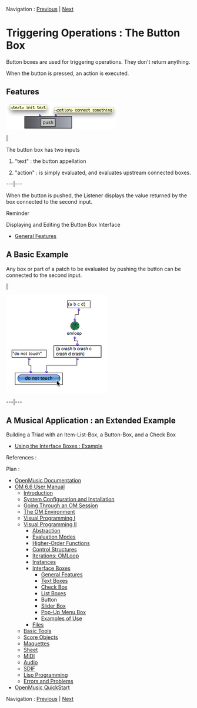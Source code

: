 
Navigation : [Previous](ListBoxes "page précédente\(List Boxes\)")
| [Next](Slider "Next\(Slider Box\)")

# Triggering Operations : The Button Box

Button boxes are used for triggering operations. They don't return anything.

When the  button is pressed, an action is executed.

## Features

![](../res/push.png)

|

The  button box has two inputs

  1. "text" : the button appellation

  2. "action" : is simply evaluated, and evaluates upstream connected boxes.

  
  
---|---  
  
When the button is pushed, the Listener displays the value returned by the box
connected to the second input.

Reminder

Displaying and Editing the Button Box Interface

  * [General Features](GeneralFeatures)

## A Basic Example

Any box or part of a patch to be evaluated by pushing the button can be
connected to the second input.

|

![](../res/bouton.png)  
  
---|---  
  
## A Musical Application : an Extended Example

Building a Triad with an Item-List-Box, a Button-Box, and a Check Box

  * [Using the Interface Boxes : Example](InterfaceExample)

References :

Plan :

  * [OpenMusic Documentation](OM-Documentation)
  * [OM 6.6 User Manual](OM-User-Manual)
    * [Introduction](00-Sommaire)
    * [System Configuration and Installation](Installation)
    * [Going Through an OM Session](Goingthrough)
    * [The OM Environment](Environment)
    * [Visual Programming I](BasicVisualProgramming)
    * [Visual Programming II](AdvancedVisualProgramming)
      * [Abstraction](Abstraction)
      * [Evaluation Modes](EvalModes)
      * [Higher-Order Functions](HighOrder)
      * [Control Structures](Control)
      * [Iterations: OMLoop](OMLoop)
      * [Instances](Instances)
      * [Interface Boxes](InterfaceBoxes)
        * [General Features](GeneralFeatures)
        * [Text Boxes](TextBoxes)
        * [Check Box](CheckBox)
        * [List Boxes](ListBoxes)
        * Button
        * [Slider Box](Slider)
        * [Pop-Up Menu Box](MenuBoxes)
        * [Examples of Use](InterfaceExample)
      * [Files](Files)
    * [Basic Tools](BasicObjects)
    * [Score Objects](ScoreObjects)
    * [Maquettes](Maquettes)
    * [Sheet](Sheet)
    * [MIDI](MIDI)
    * [Audio](Audio)
    * [SDIF](SDIF)
    * [Lisp Programming](Lisp)
    * [Errors and Problems](errors)
  * [OpenMusic QuickStart](QuickStart-Chapters)

Navigation : [Previous](ListBoxes "page précédente\(List Boxes\)")
| [Next](Slider "Next\(Slider Box\)")

